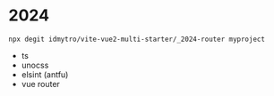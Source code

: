 # 2024

```
npx degit idmytro/vite-vue2-multi-starter/_2024-router myproject

```

- ts
- unocss
- elsint (antfu)
- vue router
